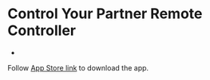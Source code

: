 # Control Your Partner Remote Controller

-
Follow [App Store link](https://itunes.apple.com/us/app/control-your-partner-remote/id1081593763) to download the app.
